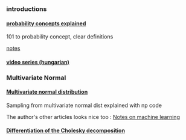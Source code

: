### introductions

#### [probability concepts explained](https://towardsdatascience.com/probability-concepts-explained-probability-distributions-introduction-part-3-4a5db81858dc)

101 to probability concept, clear definitions

[notes](probability_concepts_explained_notes.md)

#### [video series (hungarian)](https://bme.videotorium.hu/hu/channels/885/valoszin-segszamitas)


### Multivariate Normal

#### [Multivariate normal distribution](https://peterroelants.github.io/posts/multivariate-normal-primer/)
Sampling from multivariate normal dist explained with np code

The author's other articles looks nice too : [Notes on machine learning](https://peterroelants.github.io/)  

#### [Differentiation of the Cholesky decomposition](https://arxiv.org/pdf/1602.07527.pdf)

